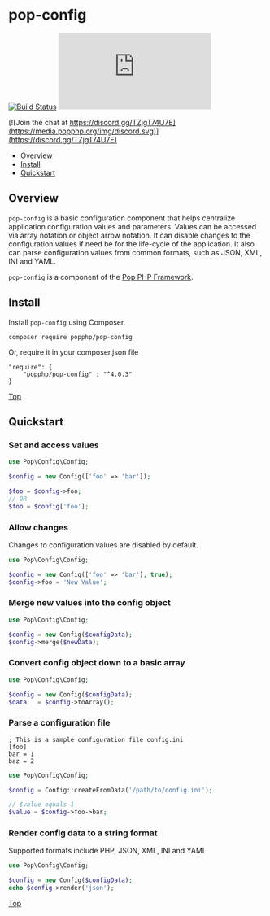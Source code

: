 pop-config
==========

[![Build Status](https://github.com/popphp/pop-config/workflows/phpunit/badge.svg)](https://github.com/popphp/pop-config/actions)
[![Coverage Status](http://cc.popphp.org/coverage.php?comp=pop-config)](http://cc.popphp.org/pop-config/)

[![Join the chat at https://discord.gg/TZjgT74U7E](https://media.popphp.org/img/discord.svg)](https://discord.gg/TZjgT74U7E)

* [Overview](#overview)
* [Install](#install)
* [Quickstart](#quickstart)

Overview
--------
`pop-config` is a basic configuration component that helps centralize application
configuration values and parameters. Values can be accessed via array notation or
object arrow notation. It can disable changes to the configuration values if need
be for the life-cycle of the application. It also can parse configuration values
from common formats, such as JSON, XML, INI and YAML.

`pop-config` is a component of the [Pop PHP Framework](https://www.popphp.org/).

Install
-------

Install `pop-config` using Composer.

    composer require popphp/pop-config
    
Or, require it in your composer.json file

    "require": {
        "popphp/pop-config" : "^4.0.3"
    }

[Top](#pop-config)

Quickstart
----------

### Set and access values

```php
use Pop\Config\Config;

$config = new Config(['foo' => 'bar']);

$foo = $config->foo;
// OR
$foo = $config['foo'];
```

### Allow changes

Changes to configuration values are disabled by default.

```php
use Pop\Config\Config;

$config = new Config(['foo' => 'bar'], true);
$config->foo = 'New Value';
```

### Merge new values into the config object

```php
use Pop\Config\Config;

$config = new Config($configData);
$config->merge($newData);
```

### Convert config object down to a basic array

```php
use Pop\Config\Config;

$config = new Config($configData);
$data   = $config->toArray();
```

### Parse a configuration file

    ; This is a sample configuration file config.ini
    [foo]
    bar = 1
    baz = 2

```php
use Pop\Config\Config;

$config = Config::createFromData('/path/to/config.ini');

// $value equals 1
$value = $config->foo->bar;
```

### Render config data to a string format

Supported formats include PHP, JSON, XML, INI and YAML

```php
use Pop\Config\Config;

$config = new Config($configData);
echo $config->render('json');
```

[Top](#pop-config)

